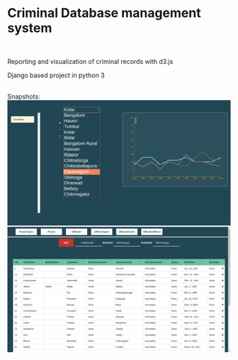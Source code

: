 <h1>Criminal Database management system</h1>
<br>
<p>Reporting and visualization of criminal records with d3.js</p>
<p>Django based project in python 3</p>
<br>
Snapshots:

<img src="graphs.png" />
<img src="tables.png" />
